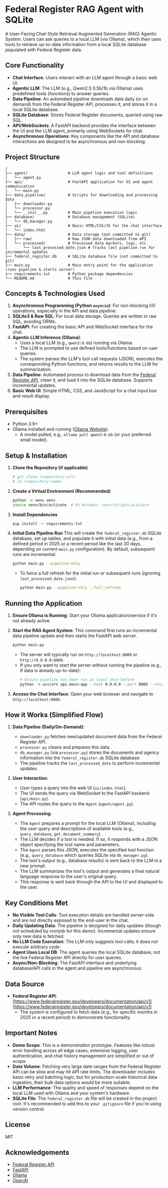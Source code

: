 # Federal Register RAG Agent with SQLite

A User-Facing Chat-Style Retrieval Augmented Generation (RAG) Agentic System. Users can ask queries to a local LLM (via Ollama), which then uses tools to retrieve up-to-date information from a local SQLite database populated with Federal Register data.

## Core Functionality

*   **Chat Interface**: Users interact with an LLM agent through a basic web UI.
*   **Agentic LLM**: The LLM (e.g., Qwen2.5 0.5b/1b via Ollama) uses predefined tools (functions) to answer queries.
*   **Data Pipeline**: An automated pipeline downloads data daily (or on demand) from the Federal Register API, processes it, and stores it in a local SQLite database.
*   **SQLite Database**: Stores Federal Register documents, queried using raw SQL.
*   **API/WebSockets**: A FastAPI backend provides the interface between the UI and the LLM agent, primarily using WebSockets for chat.
*   **Asynchronous Operations**: Key components like the API and database interactions are designed to be asynchronous and non-blocking.

## Project Structure

```
/
├── agent/                  # LLM agent logic and tool definitions
│   └── agent.py
├── api/                    # FastAPI application for UI and agent communication
│   └── main.py
├── data_pipeline/          # Scripts for downloading and processing data
│   ├── downloader.py
│   └── processor.py
│   └── __init__.py         # Main pipeline execution logic
├── database/               # Database management (SQLite)
│   └── db_manager.py
├── ui/                     # Basic HTML/CSS/JS for the chat interface
│   └── index.html
├── data/                   # Data storage (not committed to git)
│   ├── raw/                # Raw JSON data downloaded from API
│   └── processed/          # Processed data markers, logs, etc.
│       └── last_processed_date.json # Tracks last pipeline run for incremental updates
├── federal_register.db     # SQLite database file (not committed to git)
├── main.py                 # Main entry point for the application (runs pipeline & starts server)
├── requirements.txt        # Python package dependencies
└── README.md               # This file
```

## Concepts & Technologies Used

1.  **Asynchronous Programming (Python `asyncio`)**: For non-blocking I/O operations, especially in the API and data pipeline.
2.  **SQLite3 & Raw SQL**: For local data storage. Queries are written in raw SQL, avoiding ORMs.
3.  **FastAPI**: For creating the basic API and WebSocket interface for the chat.
4.  **Agentic LLM Inference (Ollama)**:
    *   Uses a local LLM (e.g., `qwen3:0.6b`) running via Ollama.
    *   The LLM is prompted to use defined tools/functions based on user queries.
    *   The system parses the LLM's tool call requests (JSON), executes the corresponding Python functions, and returns results to the LLM for summarization.
5.  **Data Pipeline**: Automated process to download data from the [Federal Register API](https://www.federalregister.gov/developers/documentation/api/v1), clean it, and load it into the SQLite database. Supports incremental updates.
6.  **Basic Web UI**: Simple HTML, CSS, and JavaScript for a chat input box and result display.

## Prerequisites

*   Python 3.9+
*   Ollama installed and running ([Ollama Website](https://ollama.ai/)).
    *   A model pulled, e.g., `ollama pull qwen3:0.6b` (or your preferred small model).

## Setup & Installation

1.  **Clone the Repository (if applicable)**
    ```bash
    # git clone <repository-url>
    # cd <repository-name>
    ```

2.  **Create a Virtual Environment (Recommended)**
    ```bash
    python -m venv venv
    source venv/bin/activate  # On Windows: venv\Scripts\activate
    ```

3.  **Install Dependencies**
    ```bash
    pip install -r requirements.txt
    ```

4.  **Initial Data Pipeline Run**
    This will create the `federal_register.db` SQLite database, set up tables, and populate it with initial data (e.g., from a defined period in 2025 or a recent period like the last 30 days, depending on current `main.py` configuration). By default, subsequent runs are incremental.
    ```bash
    python main.py --pipeline-only
    ```
    *   To force a full refresh for the initial run or subsequent runs (ignoring `last_processed_date.json`):
        ```bash
        python main.py --pipeline-only --full-refresh
        ```

## Running the Application

1.  **Ensure Ollama is Running**:
    Start your Ollama application/service if it's not already active.

2.  **Start the RAG Agent System**:
    This command first runs an incremental data pipeline update and then starts the FastAPI web server.
    ```bash
    python main.py
    ```
    *   The server will typically run on `http://localhost:8000` or `http://0.0.0.0:8000`.
    *   If you only want to start the server without running the pipeline (e.g., if data is already up-to-date):
        ```bash
        # Ensure pipeline has been run at least once before
        python -m uvicorn api.main:app --host 0.0.0.0 --port 8000 --reload 
        ```

3.  **Access the Chat Interface**:
    Open your web browser and navigate to `http://localhost:8000`.

## How it Works (Simplified Flow)

1.  **Data Pipeline (Daily/On-Demand)**:
    *   `downloader.py` fetches new/updated document data from the Federal Register API.
    *   `processor.py` cleans and prepares this data.
    *   `db_manager.py` (via `processor.py`) stores the documents and agency information into the `federal_register.db` SQLite database.
    *   The pipeline tracks the `last_processed_date` to perform incremental updates.

2.  **User Interaction**:
    *   User types a query into the web UI (`ui/index.html`).
    *   The UI sends the query via WebSocket to the FastAPI backend (`api/main.py`).
    *   The API routes the query to the `Agent` (`agent/agent.py`).

3.  **Agent Processing**:
    *   The `Agent` prepares a prompt for the local LLM (Ollama), including the user query and descriptions of available tools (e.g., `query_database`, `get_document_summary`).
    *   The LLM decides if a tool is needed. If so, it responds with a JSON object specifying the tool name and parameters.
    *   The `Agent` parses this JSON, executes the specified tool function (e.g., `query_database` which queries SQLite via `db_manager.py`).
    *   The tool's output (e.g., database results) is sent back to the LLM in a new prompt.
    *   The LLM summarizes the tool's output and generates a final natural language response to the user's original query.
    *   This response is sent back through the API to the UI and displayed to the user.

## Key Conditions Met

*   **No Visible Tool Calls**: Tool execution details are handled server-side and are not directly exposed to the end-user in the chat.
*   **Daily Updating Data**: The pipeline is designed for daily updates (though not scheduled by cronjob for this demo). Incremental updates ensure only new data is fetched.
*   **No LLM Code Execution**: The LLM only suggests tool calls; it does not execute arbitrary code.
*   **Agent Uses Local DB**: The agent queries the local SQLite database, not the live Federal Register API directly for user queries.
*   **Async/Non-Blocking**: The FastAPI interface and underlying database/API calls in the agent and pipeline are asynchronous.

## Data Source

*   **Federal Register API**: [https://www.federalregister.gov/developers/documentation/api/v1](https://www.federalregister.gov/developers/documentation/api/v1)
    *   The system is configured to fetch data (e.g., for specific months in 2025 or a recent period) to demonstrate functionality.

## Important Notes

*   **Demo Scope**: This is a demonstration prototype. Features like robust error handling across all edge cases, extensive logging, user authentication, and chat history management are simplified or out of scope.
*   **Data Volume**: Fetching very large date ranges from the Federal Register API can be slow and may hit API rate limits. The downloader includes basic retry and batching logic, but for production-scale historical data ingestion, their bulk data options would be more suitable.
*   **LLM Performance**: The quality and speed of responses depend on the local LLM used with Ollama and your system's hardware.
*   **SQLite File**: The `federal_register.db` file will be created in the project root. It's recommended to add this to your `.gitignore` file if you're using version control.

## License

MIT

## Acknowledgements

- [Federal Register API](https://www.federalregister.gov/developers/documentation/api/v1)
- [FastAPI](https://fastapi.tiangolo.com/)
- [Ollama](https://ollama.ai/)
- [OpenAI](https://openai.com/) 
